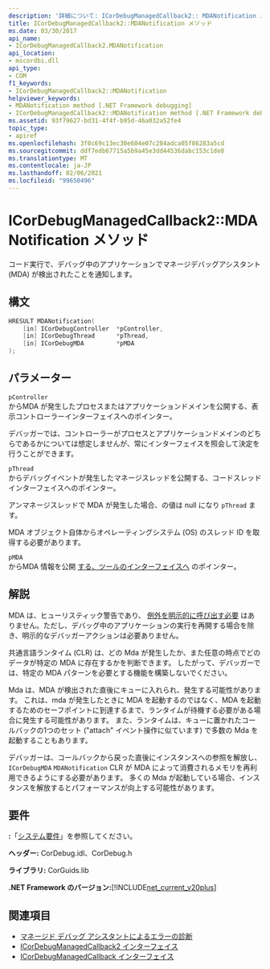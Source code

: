 ```yaml
---
description: '詳細について: ICorDebugManagedCallback2:: MDANotification メソッド'
title: ICorDebugManagedCallback2::MDANotification メソッド
ms.date: 03/30/2017
api_name:
- ICorDebugManagedCallback2.MDANotification
api_location:
- mscordbi.dll
api_type:
- COM
f1_keywords:
- ICorDebugManagedCallback2::MDANotification
helpviewer_keywords:
- MDANotification method [.NET Framework debugging]
- ICorDebugManagedCallback2::MDANotification method [.NET Framework debugging]
ms.assetid: 93f79627-bd31-4f4f-b95d-46a032a52fe4
topic_type:
- apiref
ms.openlocfilehash: 3f0c69c13ec30e604e07c284adca05f86283a5cd
ms.sourcegitcommit: ddf7edb67715a5b9a45e3dd44536dabc153c1de0
ms.translationtype: MT
ms.contentlocale: ja-JP
ms.lasthandoff: 02/06/2021
ms.locfileid: "99650496"
---
```

# <a name="icordebugmanagedcallback2mdanotification-method"></a>ICorDebugManagedCallback2::MDANotification メソッド

コード実行で、デバッグ中のアプリケーションでマネージデバッグアシスタント (MDA) が検出されたことを通知します。  
  
## <a name="syntax"></a>構文  
  
```cpp  
HRESULT MDANotification(  
    [in] ICorDebugController  *pController,  
    [in] ICorDebugThread      *pThread,  
    [in] ICorDebugMDA         *pMDA  
);  
```  
  
## <a name="parameters"></a>パラメーター  

 `pController`  
 からMDA が発生したプロセスまたはアプリケーションドメインを公開する、表示コントローラーインターフェイスへのポインター。  
  
 デバッガーでは、コントローラーがプロセスとアプリケーションドメインのどちらであるかについては想定しませんが、常にインターフェイスを照会して決定を行うことができます。  
  
 `pThread`  
 からデバッグイベントが発生したマネージスレッドを公開する、コードスレッドインターフェイスへのポインター。  
  
 アンマネージスレッドで MDA が発生した場合、の値は null になり `pThread` ます。  
  
 MDA オブジェクト自体からオペレーティングシステム (OS) のスレッド ID を取得する必要があります。  
  
 `pMDA`  
 からMDA 情報を公開 [する、ツールのインターフェイスへ](icordebugmda-interface.md) のポインター。  
  
## <a name="remarks"></a>解説  

 MDA は、ヒューリスティック警告であり、 [例外を明示的に呼び出す必要](icordebugcontroller-continue-method.md) はありません。ただし、デバッグ中のアプリケーションの実行を再開する場合を除き、明示的なデバッガーアクションは必要ありません。  
  
 共通言語ランタイム (CLR) は、どの Mda が発生したか、また任意の時点でどのデータが特定の MDA に存在するかを判断できます。 したがって、デバッガーでは、特定の MDA パターンを必要とする機能を構築しないでください。  
  
 Mda は、MDA が検出された直後にキューに入れられ、発生する可能性があります。 これは、mda が発生したときに MDA を起動するのではなく、MDA を起動するためのセーフポイントに到達するまで、ランタイムが待機する必要がある場合に発生する可能性があります。 また、ランタイムは、キューに置かれたコールバックの1つのセット ("attach" イベント操作に似ています) で多数の Mda を起動することもあります。  
  
 デバッガーは、コールバックから戻った直後にインスタンスへの参照を解放し、 `ICorDebugMDA` `MDANotification` CLR が MDA によって消費されるメモリを再利用できるようにする必要があります。 多くの Mda が起動している場合、インスタンスを解放するとパフォーマンスが向上する可能性があります。  
  
## <a name="requirements"></a>要件  

 **:**「[システム要件](../../get-started/system-requirements.md)」を参照してください。  
  
 **ヘッダー:** CorDebug.idl、CorDebug.h  
  
 **ライブラリ:** CorGuids.lib  
  
 **.NET Framework のバージョン:**[!INCLUDE[net_current_v20plus](../../../../includes/net-current-v20plus-md.md)]  
  
## <a name="see-also"></a>関連項目

- [マネージド デバッグ アシスタントによるエラーの診断](../../debug-trace-profile/diagnosing-errors-with-managed-debugging-assistants.md)
- [ICorDebugManagedCallback2 インターフェイス](icordebugmanagedcallback2-interface.md)
- [ICorDebugManagedCallback インターフェイス](icordebugmanagedcallback-interface.md)
